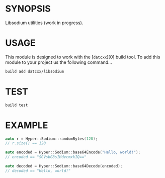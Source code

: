 # SYNOPSIS
Libsodium utilities (work in progress).


# USAGE
This module is designed to work with the [`datcxx`][0] build tool. To add this
module to your project us the following command...

```bash
build add datcxx/libsodium
```


# TEST

```bash
build test
```


# EXAMPLE

```c++
auto r = Hyper::Sodium::randomBytes(128);
// r.size() == 128

auto encoded = Hyper::Sodium::base64Encode("Hello, world!");
// encoded == "SGVsbG8sIHdvcmxkIQ=="

auto decoded = Hyper::Sodium::base64Decode(encoded);
// decoded == "Hello, world!"
```

